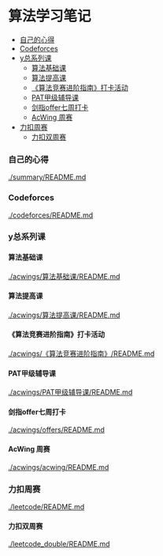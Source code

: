 # 算法学习笔记

<!-- @import "[TOC]" {cmd="toc" depthFrom=3 depthTo=6 orderedList=false} -->

<!-- code_chunk_output -->

- [自己的心得](#自己的心得)
- [Codeforces](#codeforces)
- [y总系列课](#y总系列课)
  - [算法基础课](#算法基础课)
  - [算法提高课](#算法提高课)
  - [《算法竞赛进阶指南》打卡活动](#算法竞赛进阶指南打卡活动)
  - [PAT甲级辅导课](#pat甲级辅导课)
  - [剑指offer七周打卡](#剑指offer七周打卡)
  - [AcWing 周赛](#acwing-周赛)
- [力扣周赛](#力扣周赛)
  - [力扣双周赛](#力扣双周赛)

<!-- /code_chunk_output -->

### 自己的心得
[./summary/README.md](./summary/README.md)

### Codeforces
[./codeforces/README.md](./codeforces/README.md)

### y总系列课
#### 算法基础课
[./acwings/算法基础课/README.md](./acwings/算法基础课/README.md)

#### 算法提高课
[./acwings/算法提高课/README.md](./acwings/算法提高课/README.md)

#### 《算法竞赛进阶指南》打卡活动
[./acwings/《算法竞赛进阶指南》/README.md](./acwings/《算法竞赛进阶指南》/README.md)

#### PAT甲级辅导课
[./acwings/PAT甲级辅导课/README.md](./acwings/PAT甲级辅导课/README.md)

#### 剑指offer七周打卡
[./acwings/offers/README.md](./acwings/offers/README.md)

#### AcWing 周赛
[./acwings/acwing/README.md](./acwings/acwing/README.md)

### 力扣周赛
[./leetcode/README.md](./leetcode/README.md)

#### 力扣双周赛
[./leetcode_double/README.md](./leetcode_double/README.md)
